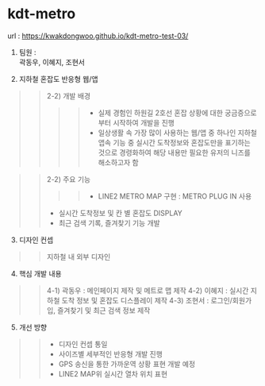 # kdt-metro
url : https://kwakdongwoo.github.io/kdt-metro-test-03/


1. 팀원 :  
곽동우, 이혜지, 조현서

2. 지하철 혼잡도 반응형 웹/앱  
>>2-2) 개발 배경  
>>>> - 실제 경험인 하원길 2호선 혼잡 상황에 대한 궁금증으로 부터 시작하여 개발을 진행
>>>> - 일상생활 속 가장 많이 사용하는 웹/앱 중 하나인 지하철 앱속 기능 중 실시간 도착정보와 혼잡도만을 표기하는 것으로 경령화하여 해당 내용만 필요한 유저의 니즈를 해소하고자 함

>>2-2) 주요 기능
>>>>- LINE2 METRO MAP 구현
>>>>: METRO PLUG IN 사용
>>- 실시간 도착정보 및 칸 별 혼잡도 DISPLAY
>>- 최근 검색 기록, 즐겨찾기 기능 개발
 
 
3. 디자인 컨셉
>>지하철 내 외부 디자인


4. 핵심 개발 내용
>>4-1) 곽동우 : 메인페이지 제작 및 메트로 맵 제작 
>>4-2) 이혜지 : 실시간 지하철 도착 정보 및 혼잡도 디스플레이 제작
>>4-3) 조현서 : 로그인/회원가입, 즐겨찾기 및 최근 검색 정보 제작
 
5. 개선 방향  
>>- 디자인 컨셉 통일
>>- 사이즈별 세부적인 반응형 개발 진행
>>- GPS 송신을 통한 가까운역 상황 표현 개발 예정
>>- LINE2 MAP위 실시간 열차 위치 표현

